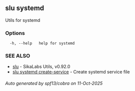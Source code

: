 ## slu systemd

Utils for systemd

### Options

```
  -h, --help   help for systemd
```

### SEE ALSO

* [slu](slu.md)	 - SikaLabs Utils, v0.92.0
* [slu systemd create-service](slu_systemd_create-service.md)	 - Create systemd service file

###### Auto generated by spf13/cobra on 11-Oct-2025
